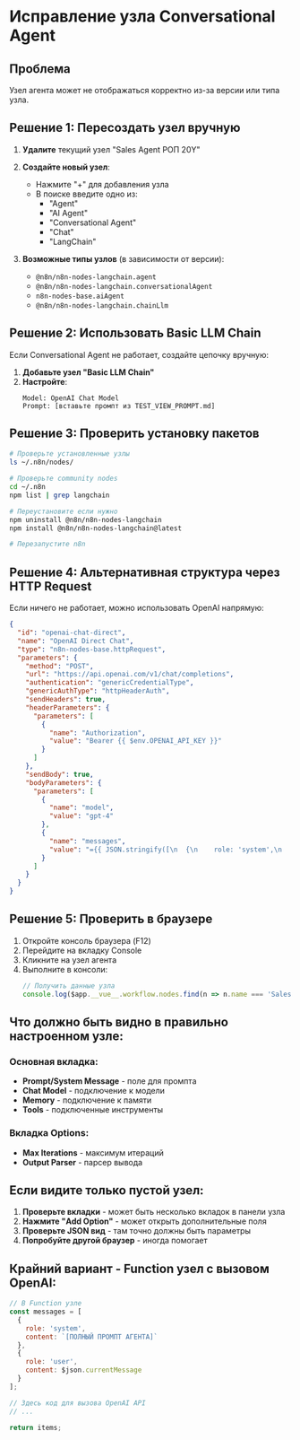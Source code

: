 # Исправление узла Conversational Agent

## Проблема
Узел агента может не отображаться корректно из-за версии или типа узла.

## Решение 1: Пересоздать узел вручную

1. **Удалите** текущий узел "Sales Agent РОП 20Y"

2. **Создайте новый узел**:
   - Нажмите "+" для добавления узла
   - В поиске введите одно из:
     - "Agent" 
     - "AI Agent"
     - "Conversational Agent"
     - "Chat"
     - "LangChain"

3. **Возможные типы узлов** (в зависимости от версии):
   - `@n8n/n8n-nodes-langchain.agent`
   - `@n8n/n8n-nodes-langchain.conversationalAgent` 
   - `n8n-nodes-base.aiAgent`
   - `@n8n/n8n-nodes-langchain.chainLlm`

## Решение 2: Использовать Basic LLM Chain

Если Conversational Agent не работает, создайте цепочку вручную:

1. **Добавьте узел "Basic LLM Chain"**
2. **Настройте**:
   ```
   Model: OpenAI Chat Model
   Prompt: [вставьте промпт из TEST_VIEW_PROMPT.md]
   ```

## Решение 3: Проверить установку пакетов

```bash
# Проверьте установленные узлы
ls ~/.n8n/nodes/

# Проверьте community nodes
cd ~/.n8n
npm list | grep langchain

# Переустановите если нужно
npm uninstall @n8n/n8n-nodes-langchain
npm install @n8n/n8n-nodes-langchain@latest

# Перезапустите n8n
```

## Решение 4: Альтернативная структура через HTTP Request

Если ничего не работает, можно использовать OpenAI напрямую:

```json
{
  "id": "openai-chat-direct",
  "name": "OpenAI Direct Chat",
  "type": "n8n-nodes-base.httpRequest",
  "parameters": {
    "method": "POST",
    "url": "https://api.openai.com/v1/chat/completions",
    "authentication": "genericCredentialType",
    "genericAuthType": "httpHeaderAuth",
    "sendHeaders": true,
    "headerParameters": {
      "parameters": [
        {
          "name": "Authorization",
          "value": "Bearer {{ $env.OPENAI_API_KEY }}"
        }
      ]
    },
    "sendBody": true,
    "bodyParameters": {
      "parameters": [
        {
          "name": "model",
          "value": "gpt-4"
        },
        {
          "name": "messages",
          "value": "={{ JSON.stringify([\n  {\n    role: 'system',\n    content: `[ВСТАВЬТЕ ПРОМПТ СЮДА]`\n  },\n  {\n    role: 'user',\n    content: $json.currentMessage\n  }\n]) }}"
        }
      ]
    }
  }
}
```

## Решение 5: Проверить в браузере

1. Откройте консоль браузера (F12)
2. Перейдите на вкладку Console
3. Кликните на узел агента
4. Выполните в консоли:
   ```javascript
   // Получить данные узла
   console.log($app.__vue__.workflow.nodes.find(n => n.name === 'Sales Agent РОП 20Y'))
   ```

## Что должно быть видно в правильно настроенном узле:

### Основная вкладка:
- **Prompt/System Message** - поле для промпта
- **Chat Model** - подключение к модели
- **Memory** - подключение к памяти
- **Tools** - подключенные инструменты

### Вкладка Options:
- **Max Iterations** - максимум итераций
- **Output Parser** - парсер вывода

## Если видите только пустой узел:

1. **Проверьте вкладки** - может быть несколько вкладок в панели узла
2. **Нажмите "Add Option"** - может открыть дополнительные поля
3. **Проверьте JSON вид** - там точно должны быть параметры
4. **Попробуйте другой браузер** - иногда помогает

## Крайний вариант - Function узел с вызовом OpenAI:

```javascript
// В Function узле
const messages = [
  {
    role: 'system',
    content: `[ПОЛНЫЙ ПРОМПТ АГЕНТА]`
  },
  {
    role: 'user', 
    content: $json.currentMessage
  }
];

// Здесь код для вызова OpenAI API
// ...

return items;
```